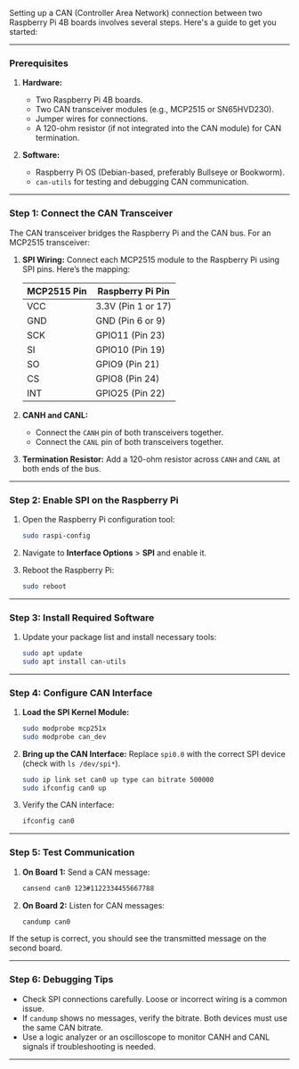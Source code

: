 Setting up a CAN (Controller Area Network) connection between two Raspberry Pi 4B boards involves several steps. Here's a guide to get you started:

---

### **Prerequisites**

1. **Hardware:**
   - Two Raspberry Pi 4B boards.
   - Two CAN transceiver modules (e.g., MCP2515 or SN65HVD230).
   - Jumper wires for connections.
   - A 120-ohm resistor (if not integrated into the CAN module) for CAN termination.

2. **Software:**
   - Raspberry Pi OS (Debian-based, preferably Bullseye or Bookworm).
   - `can-utils` for testing and debugging CAN communication.

---

### **Step 1: Connect the CAN Transceiver**

The CAN transceiver bridges the Raspberry Pi and the CAN bus. For an MCP2515 transceiver:

1. **SPI Wiring:**
   Connect each MCP2515 module to the Raspberry Pi using SPI pins. Here’s the mapping:

   | MCP2515 Pin | Raspberry Pi Pin |
   |-------------|------------------|
   | VCC         | 3.3V (Pin 1 or 17) |
   | GND         | GND (Pin 6 or 9)  |
   | SCK         | GPIO11 (Pin 23)  |
   | SI          | GPIO10 (Pin 19)  |
   | SO          | GPIO9 (Pin 21)   |
   | CS          | GPIO8 (Pin 24)   |
   | INT         | GPIO25 (Pin 22)  |

2. **CANH and CANL:**
   - Connect the `CANH` pin of both transceivers together.
   - Connect the `CANL` pin of both transceivers together.

3. **Termination Resistor:**
   Add a 120-ohm resistor across `CANH` and `CANL` at both ends of the bus.

---

### **Step 2: Enable SPI on the Raspberry Pi**

1. Open the Raspberry Pi configuration tool:
   ```bash
   sudo raspi-config
   ```
2. Navigate to **Interface Options** > **SPI** and enable it.

3. Reboot the Raspberry Pi:
   ```bash
   sudo reboot
   ```

---

### **Step 3: Install Required Software**

1. Update your package list and install necessary tools:
   ```bash
   sudo apt update
   sudo apt install can-utils
   ```

---

### **Step 4: Configure CAN Interface**

1. **Load the SPI Kernel Module:**
   ```bash
   sudo modprobe mcp251x
   sudo modprobe can_dev
   ```

2. **Bring up the CAN Interface:**
   Replace `spi0.0` with the correct SPI device (check with `ls /dev/spi*`).

   ```bash
   sudo ip link set can0 up type can bitrate 500000
   sudo ifconfig can0 up
   ```

3. Verify the CAN interface:
   ```bash
   ifconfig can0
   ```

---

### **Step 5: Test Communication**

1. **On Board 1:**
   Send a CAN message:
   ```bash
   cansend can0 123#1122334455667788
   ```

2. **On Board 2:**
   Listen for CAN messages:
   ```bash
   candump can0
   ```

If the setup is correct, you should see the transmitted message on the second board.

---

### **Step 6: Debugging Tips**

- Check SPI connections carefully. Loose or incorrect wiring is a common issue.
- If `candump` shows no messages, verify the bitrate. Both devices must use the same CAN bitrate.
- Use a logic analyzer or an oscilloscope to monitor CANH and CANL signals if troubleshooting is needed.

---